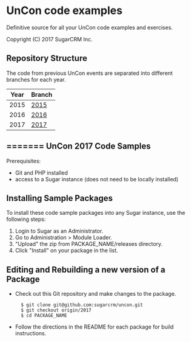 # UnCon code examples
Definitive source for all your UnCon code examples and exercises.

Copyright (C) 2017 SugarCRM Inc.

## Repository Structure
The code from previous UnCon events are separated into different branches for each year.

| Year   | Branch|
---------|--------
| 2015   | [2015](https://github.com/sugarcrm/uncon/tree/2015) |
| 2016   | [2016](https://github.com/sugarcrm/uncon/tree/2016) |
| 2017   | [2017](https://github.com/sugarcrm/uncon/tree/2017) |
=======
UnCon 2017 Code Samples
----------------------

Prerequisites:
- Git and PHP installed
- access to a Sugar instance (does not need to be locally installed)

## Installing Sample Packages

To install these code sample packages into any Sugar instance, use the following steps:

1. Login to Sugar as an Administrator.
2. Go to Administration > Module Loader.
3. "Upload" the zip from PACKAGE_NAME/releases directory.
4. Click "Install" on your package in the list.

## Editing and Rebuilding a new version of a Package

- Check out this Git repository and make changes to the package.

        $ git clone git@github.com:sugarcrm/uncon.git
        $ git checkout origin/2017
        $ cd PACKAGE_NAME

- Follow the directions in the README for each package for build instructions.
